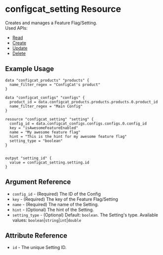 # configcat_setting Resource

Creates and manages a Feature Flag/Setting.  
Used APIs:
* [Read](https://api.configcat.com/docs/index.html#operation/get-setting)
* [Create](https://api.configcat.com/docs/index.html#operation/create-setting)
* [Update](https://api.configcat.com/docs/index.html#operation/update-setting)
* [Delete](https://api.configcat.com/docs/index.html#operation/delete-setting)

## Example Usage

```hcl
data "configcat_products" "products" {
  name_filter_regex = "ConfigCat's product"
}

data "configcat_configs" "configs" {
  product_id = data.configcat_products.products.products.0.product_id
  name_filter_regex = "Main Config"
}

resource "configcat_setting" "setting" {
  config_id = data.configcat_configs.configs.configs.0.config_id
  key = "isAwesomeFeatureEnabled"
  name = "My awesome feature flag"
  hint = "This is the hint for my awesome feature flag"
  setting_type = "boolean"
}


output "setting_id" {
  value = configcat_setting.setting.id
}
```

## Argument Reference

* `config_id` - (Required) The ID of the Config
* `key` - (Required) The key of the Feature Flag/Setting
* `name` - (Required) The name of the Setting.
* `hint` - (Optional) The hint of the Setting.
* `setting_type` - (Optional) Default: `boolean`. The Setting's type. Available values: `boolean`|`string`|`int`|`double`

## Attribute Reference

* `id` - The unique Setting ID.
